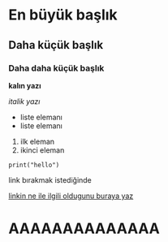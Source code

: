 # En büyük başlık
## Daha küçük başlık
### Daha daha küçük başlık 

**kalın yazı**

*italik yazı*

- liste elemanı
- liste elemanı

1. ilk eleman
2. ikinci eleman


`print("hello")`


link bırakmak istediğinde

[linkin ne ile ilgili oldugunu buraya yaz](https://github.com/ddagli1)

# AAAAAAAAAAAAAA
